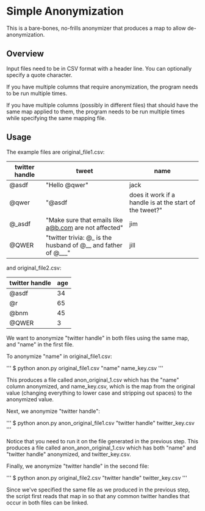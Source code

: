 # Simple Anonymization

This is a bare-bones, no-frills anonymizer that produces a map to allow de-anonymization.

## Overview

Input files need to be in CSV format with a header line. You can optionally specify a quote character.

If you have multiple columns that require anonymization, the program needs to be run multiple times.

If you have multiple columns (possibly in different files) that should have the same map applied to them, the program needs to be run multiple times while specifying the same mapping file. 

## Usage

The example files are original_file1.csv:

|twitter handle|tweet|name|
| -------- | --------- | ---------|
|@asdf|"Hello @qwer"|jack|
|@qwer|"@asdf| does it work if a handle is at the start of the tweet?"|Jill|
|@_asdf|"Make sure that emails like a@b.com are not affected"|jim|
|@QWER |"twitter trivia: @_ is the husband of @__ and father of @___"|jill|

and original_file2.csv:

|twitter handle|age|
|-------|-------|
|@asdf|34|
|@r|65|
|@bnm|45|
|@QWER |3|

We want to anonymize "twitter handle" in both files using the same map, and "name" in the first file.

To anonymize "name" in original_file1.csv:

'''
$ python anon.py original_file1.csv "name" name_key.csv
'''

This produces a file called anon_original_1.csv which has the "name" column anonymized, and name_key.csv, which is the map from the original value (changing everything to lower case and stripping out spaces) to the anonymized value.

Next, we anonymize "twitter handle":

'''
$ python anon.py anon_original_file1.csv "twitter handle" twitter_key.csv
'''

Notice that you need to run it on the file generated in the previous step. This produces a file called anon_anon_original_1.csv which has both "name" and "twitter handle" anonymized, and twitter_key.csv. 

Finally, we anonymize "twitter handle" in the second file:

'''
$ python anon.py original_file2.csv "twitter handle" twitter_key.csv
'''

Since we've specified the same file as we produced in the previous step, the script first reads that map in so that any common twitter handles that occur in both files can be linked.

